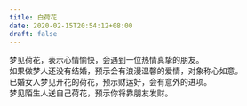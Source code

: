 ```yaml
---
title: 白荷花
date: 2020-02-15T20:54:12+08:00
draft: false
---
```


梦见荷花，表示心情愉快，会遇到一位热情真挚的朋友。<br>
如果做梦人还没有结婚，预示会有浪漫温馨的爱情，对象称心如意。<br>
已婚女人梦见开花的荷花，预示财运好，会有意外的进项。<br>
梦见陌生人送自己荷花，预示你将靠朋友发财。<br>
